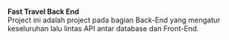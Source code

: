 **Fast Travel Back End**<br>
Project ini adalah project pada bagian Back-End yang mengatur keseluruhan lalu lintas API antar database dan Front-End.
